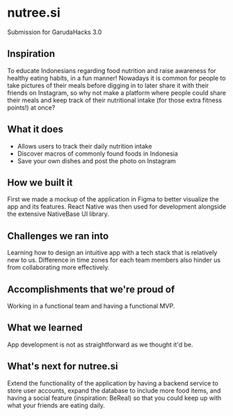 # nutree.si
Submission for GarudaHacks 3.0

## Inspiration
To educate Indonesians regarding food nutrition and raise awareness for healthy eating habits, in a fun manner!
Nowadays it is common for people to take pictures of their meals before digging in to later share it with their friends on Instagram, so why not make a platform where people could share their meals and keep track of their nutritional intake (for those extra fitness points!) at once? 

## What it does
* Allows users to track their daily nutrition intake
* Discover macros of commonly found foods in Indonesia
* Save your own dishes and post the photo on Instagram

## How we built it
First we made a mockup of the application in Figma to better visualize the app and its features.
React Native was then used for development alongside the extensive NativeBase UI library. 
## Challenges we ran into
Learning how to design an intuitive app with a tech stack that is relatively new to us.
Difference in time zones for each team members also hinder us from collaborating more effectively.
## Accomplishments that we're proud of
Working in a functional team and having a functional MVP.
## What we learned
App development is not as straightforward as we thought it'd be.
## What's next for nutree.si
Extend the functionality of the application by having a backend service to store user accounts, expand the database to include more food items, and having a social feature (inspiration: BeReal) so that you could keep up with what your friends are eating daily.